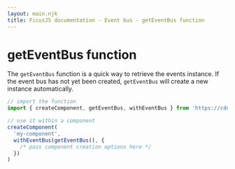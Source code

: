 ```yaml
---
layout: main.njk
title: FicusJS documentation - Event bus - getEventBus function
---
```

# getEventBus function

The `getEventBus` function is a quick way to retrieve the events instance.
If the event bus has not yet been created, `getEventBus` will create a new instance automatically.

```js
// import the function
import { createComponent, getEventBus, withEventBus } from 'https://cdn.skypack.dev/ficusjs@3'

// use it within a component
createComponent(
  'my-component',
  withEventBus(getEventBus(), {
    /* pass component creation options here */
  })
)
```
